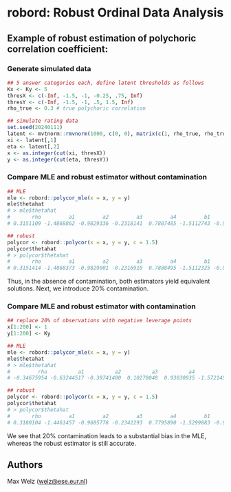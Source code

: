 # robord: Robust Ordinal Data Analysis

## Example of robust estimation of polychoric correlation coefficient:

### Generate simulated data

```R
## 5 answer categories each, define latent thresholds as follows
Kx <- Ky <- 5
thresX <- c(-Inf, -1.5, -1, -0.25, .75, Inf)
thresY <- c(-Inf, -1.5, -1, .5, 1.5, Inf)
rho_true <- 0.3 # true polychoric correlation

## simulate rating data
set.seed(20240111)
latent <- mvtnorm::rmvnorm(1000, c(0, 0), matrix(c(1, rho_true, rho_true, 1), 2, 2))
xi <- latent[,1]
eta <- latent[,2]
x <- as.integer(cut(xi, thresX))
y <- as.integer(cut(eta, thresY))
```

### Compare MLE and robust estimator without contamination

```R
## MLE
mle <- robord::polycor_mle(x = x, y = y)
mle$thetahat 
# > mle$thetahat
#       rho         a1         a2         a3         a4         b1         b2         b3         b4 
# 0.3151109 -1.4868862 -0.9829336 -0.2318141  0.7887485 -1.5112743 -0.9889993  0.4276572  1.4582239 

## robust
polycor <- robord::polycor(x = x, y = y, c = 1.5)
polycor$thetahat
# > polycor$thetahat
#       rho         a1         a2         a3         a4         b1         b2         b3         b4 
# 0.3151414 -1.4868373 -0.9829001 -0.2316910  0.7888495 -1.5112325 -0.9889749  0.4277239  1.4582497
```

Thus, in the absence of contamination, both estimators yield equivalent solutions. Next, we introduce 20% contamination.

### Compare MLE and robust estimator with contamination

```R
## replace 20% of observations with negative leverage points
x[1:200] <- 1
y[1:200] <- Ky

## MLE
mle <- robord::polycor_mle(x = x, y = y)
mle$thetahat 
# > mle$thetahat
#         rho          a1          a2          a3          a4          b1          b2          b3          b4 
# -0.34675954 -0.63244517 -0.39741400  0.10278048  0.93030935 -1.57214524 -1.12479616  0.03080319  0.63796166 

## robust
polycor <- robord::polycor(x = x, y = y, c = 1.5)
polycor$thetahat
# > polycor$thetahat
#       rho         a1         a2         a3         a4         b1         b2         b3         b4 
# 0.3180104 -1.4461457 -0.9605778 -0.2342293  0.7795890 -1.5299883 -0.9981569  0.4092214  1.4566111 

```

We see that 20% contamination leads to a substantial bias in the MLE, whereas the robust estimator is still accurate.

## Authors
Max Welz (welz@ese.eur.nl)

